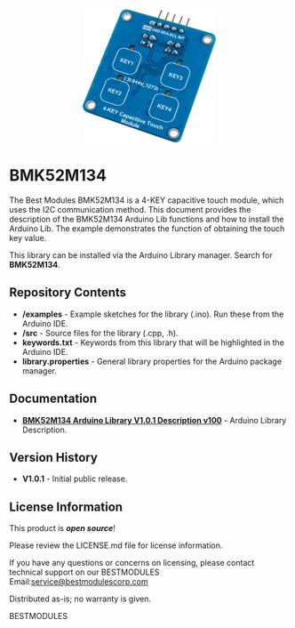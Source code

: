 <div align=center>
<img src="https://github.com/BestModules-Libraries/img/blob/main/BMK52M134_V1.0.png" width="240" height="240"> 
</div> 


BMK52M134
===========================================================

The Best Modules BMK52M134 is a 4-KEY capacitive touch module, which uses the I2C communication method. This document provides the description of the BMK52M134 Arduino Lib functions and how to install the Arduino Lib. The example demonstrates the function of obtaining the touch key value.


This library can be installed via the Arduino Library manager. Search for **BMK52M134**. 

Repository Contents
-------------------

* **/examples** - Example sketches for the library (.ino). Run these from the Arduino IDE. 
* **/src** - Source files for the library (.cpp, .h).
* **keywords.txt** - Keywords from this library that will be highlighted in the Arduino IDE. 
* **library.properties** - General library properties for the Arduino package manager. 

Documentation 
-------------------

* **[BMK52M134 Arduino Library V1.0.1 Description v100]( https://www.bestmodulescorp.com/bmk52m134.html#tab-product2 )** - Arduino Library Description.

Version History  
-------------------

* **V1.0.1** - Initial public release.

License Information
-------------------

This product is _**open source**_! 

Please review the LICENSE.md file for license information. 

If you have any questions or concerns on licensing, please contact technical support on our BESTMODULES Email:service@bestmodulescorp.com

Distributed as-is; no warranty is given.

BESTMODULES
